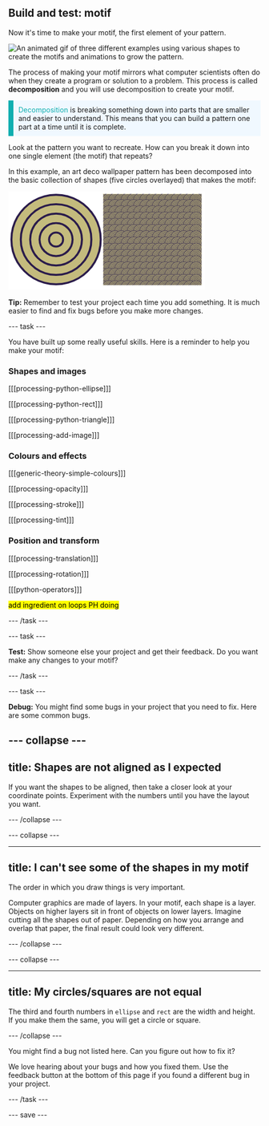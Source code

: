 ## Build and test: motif

Now it's time to make your motif, the first element of your pattern.

![An animated gif of three different examples using various shapes to create the motifs and animations to grow the pattern.](images/ideas-2.gif)

The process of making your motif mirrors what computer scientists often do when they create a program or solution to a problem. This process is called **decomposition** and you will use decomposition to create your motif.

<p style="border-left: solid; border-width:10px; border-color: #0faeb0; background-color: aliceblue; padding: 10px;"><span style="color: #0faeb0">Decomposition</span> is breaking something down into parts that are smaller and easier to understand. This means that you can build a pattern one part at a time until it is complete.</p>

Look at the pattern you want to recreate. How can you break it down into one single element (the motif) that repeats?

In this example, an art deco wallpaper pattern has been decomposed into the basic collection of shapes (five circles overlayed) that makes the motif:

![A single five circle motif next to an image of the art deco complete pattern with many copies of the motif.](images/motif-pattern.png)

**Tip:** Remember to test your project each time you add something. It is much easier to find and fix bugs before you make more changes.

--- task ---

You have built up some really useful skills. Here is a reminder to help you make your motif:

### Shapes and images

[[[processing-python-ellipse]]]

[[[processing-python-rect]]]

[[[processing-python-triangle]]]

[[[processing-add-image]]]

### Colours and effects

[[[generic-theory-simple-colours]]]

[[[processing-opacity]]]

[[[processing-stroke]]]

[[[processing-tint]]]

### Position and transform

[[[processing-translation]]]

[[[processing-rotation]]]

[[[python-operators]]]

<mark>add ingredient on loops PH doing </mark>

--- /task ---

--- task ---

**Test:** Show someone else your project and get their feedback. Do you want make any changes to your motif? 

--- /task ---

--- task ---

**Debug:** You might find some bugs in your project that you need to fix. Here are some common bugs.

--- collapse ---
---
title: Shapes are not aligned as I expected
---

If you want the shapes to be aligned, then take a closer look at your coordinate points. Experiment with the numbers until you have the layout you want. 

--- /collapse ---

--- collapse ---

---
title: I can't see some of the shapes in my motif
---

The order in which you draw things is very important.

Computer graphics are made of layers. In your motif, each shape is a layer. Objects on higher layers sit in front of objects on lower layers. Imagine cutting all the shapes out of paper. Depending on how you arrange and overlap that paper, the final result could look very different.

--- /collapse ---

--- collapse ---

---
title: My circles/squares are not equal
---

The third and fourth numbers in `ellipse` and `rect` are the width and height. If you make them the same, you will get a circle or square. 

--- /collapse ---

You might find a bug not listed here. Can you figure out how to fix it?

We love hearing about your bugs and how you fixed them. Use the feedback button at the bottom of this page if you found a different bug in your project.

--- /task ---

--- save ---
